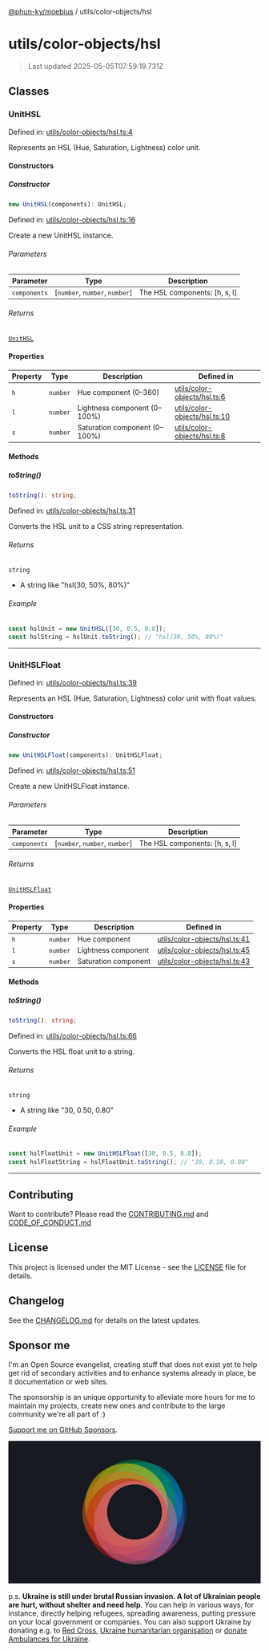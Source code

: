 [@phun-ky/moebius](../../README.md) / utils/color-objects/hsl

# utils/color-objects/hsl

> Last updated 2025-05-05T07:59:19.731Z

##

## Classes

### UnitHSL

Defined in: [utils/color-objects/hsl.ts:4](https://github.com/phun-ky/moebius/blob/main/src/utils/color-objects/hsl.ts#L4)

Represents an HSL (Hue, Saturation, Lightness) color unit.

#### Constructors

##### Constructor

```ts
new UnitHSL(components): UnitHSL;
```

Defined in: [utils/color-objects/hsl.ts:16](https://github.com/phun-ky/moebius/blob/main/src/utils/color-objects/hsl.ts#L16)

Create a new UnitHSL instance.

###### Parameters

| Parameter    | Type                            | Description                    |
| ------------ | ------------------------------- | ------------------------------ |
| `components` | \[`number`, `number`, `number`] | The HSL components: \[h, s, l] |

###### Returns

[`UnitHSL`](#unithsl)

#### Properties

| Property           | Type     | Description                   | Defined in                                                                                                       |
| ------------------ | -------- | ----------------------------- | ---------------------------------------------------------------------------------------------------------------- |
| <a id="h"></a> `h` | `number` | Hue component (0–360)         | [utils/color-objects/hsl.ts:6](https://github.com/phun-ky/moebius/blob/main/src/utils/color-objects/hsl.ts#L6)   |
| <a id="l"></a> `l` | `number` | Lightness component (0–100%)  | [utils/color-objects/hsl.ts:10](https://github.com/phun-ky/moebius/blob/main/src/utils/color-objects/hsl.ts#L10) |
| <a id="s"></a> `s` | `number` | Saturation component (0–100%) | [utils/color-objects/hsl.ts:8](https://github.com/phun-ky/moebius/blob/main/src/utils/color-objects/hsl.ts#L8)   |

#### Methods

##### toString()

```ts
toString(): string;
```

Defined in: [utils/color-objects/hsl.ts:31](https://github.com/phun-ky/moebius/blob/main/src/utils/color-objects/hsl.ts#L31)

Converts the HSL unit to a CSS string representation.

###### Returns

`string`

- A string like "hsl(30, 50%, 80%)"

###### Example

```ts
const hslUnit = new UnitHSL([30, 0.5, 0.8]);
const hslString = hslUnit.toString(); // "hsl(30, 50%, 80%)"
```

---

### UnitHSLFloat

Defined in: [utils/color-objects/hsl.ts:39](https://github.com/phun-ky/moebius/blob/main/src/utils/color-objects/hsl.ts#L39)

Represents an HSL (Hue, Saturation, Lightness) color unit with float values.

#### Constructors

##### Constructor

```ts
new UnitHSLFloat(components): UnitHSLFloat;
```

Defined in: [utils/color-objects/hsl.ts:51](https://github.com/phun-ky/moebius/blob/main/src/utils/color-objects/hsl.ts#L51)

Create a new UnitHSLFloat instance.

###### Parameters

| Parameter    | Type                            | Description                    |
| ------------ | ------------------------------- | ------------------------------ |
| `components` | \[`number`, `number`, `number`] | The HSL components: \[h, s, l] |

###### Returns

[`UnitHSLFloat`](#unithslfloat)

#### Properties

| Property             | Type     | Description          | Defined in                                                                                                       |
| -------------------- | -------- | -------------------- | ---------------------------------------------------------------------------------------------------------------- |
| <a id="h-1"></a> `h` | `number` | Hue component        | [utils/color-objects/hsl.ts:41](https://github.com/phun-ky/moebius/blob/main/src/utils/color-objects/hsl.ts#L41) |
| <a id="l-1"></a> `l` | `number` | Lightness component  | [utils/color-objects/hsl.ts:45](https://github.com/phun-ky/moebius/blob/main/src/utils/color-objects/hsl.ts#L45) |
| <a id="s-1"></a> `s` | `number` | Saturation component | [utils/color-objects/hsl.ts:43](https://github.com/phun-ky/moebius/blob/main/src/utils/color-objects/hsl.ts#L43) |

#### Methods

##### toString()

```ts
toString(): string;
```

Defined in: [utils/color-objects/hsl.ts:66](https://github.com/phun-ky/moebius/blob/main/src/utils/color-objects/hsl.ts#L66)

Converts the HSL float unit to a string.

###### Returns

`string`

- A string like "30, 0.50, 0.80"

###### Example

```ts
const hslFloatUnit = new UnitHSLFloat([30, 0.5, 0.8]);
const hslFloatString = hslFloatUnit.toString(); // "30, 0.50, 0.80"
```

---

## Contributing

Want to contribute? Please read the [CONTRIBUTING.md](https://github.com/phun-ky/moebius/blob/main/CONTRIBUTING.md) and [CODE_OF_CONDUCT.md](https://github.com/phun-ky/moebius/blob/main/CODE_OF_CONDUCT.md)

## License

This project is licensed under the MIT License - see the [LICENSE](https://github.com/phun-ky/moebius/blob/main/LICENSE) file for details.

## Changelog

See the [CHANGELOG.md](https://github.com/phun-ky/moebius/blob/main/CHANGELOG.md) for details on the latest updates.

## Sponsor me

I'm an Open Source evangelist, creating stuff that does not exist yet to help get rid of secondary activities and to enhance systems already in place, be it documentation or web sites.

The sponsorship is an unique opportunity to alleviate more hours for me to maintain my projects, create new ones and contribute to the large community we're all part of :)

[Support me on GitHub Sponsors](https://github.com/sponsors/phun-ky).

![logo](https://github.com/phun-ky/moebius/blob/main/public/images/logo/logo-ring.png?raw=true)

p.s. **Ukraine is still under brutal Russian invasion. A lot of Ukrainian people are hurt, without shelter and need help**. You can help in various ways, for instance, directly helping refugees, spreading awareness, putting pressure on your local government or companies. You can also support Ukraine by donating e.g. to [Red Cross](https://www.icrc.org/en/donate/ukraine), [Ukraine humanitarian organisation](https://savelife.in.ua/en/donate-en/#donate-army-card-weekly) or [donate Ambulances for Ukraine](https://www.gofundme.com/f/help-to-save-the-lives-of-civilians-in-a-war-zone).
